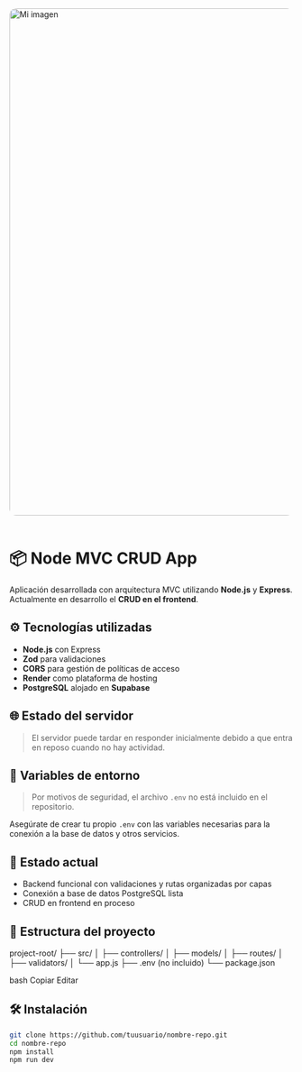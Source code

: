 
<img src="https://github.com/user-attachments/assets/ed00e76f-8df9-4404-981b-4b35027ec043" alt="Mi imagen" width="900" style="border-radius: 12px;"/>
<br><br>


# 📦 Node MVC CRUD App

Aplicación desarrollada con arquitectura MVC utilizando **Node.js** y **Express**.  
Actualmente en desarrollo el **CRUD en el frontend**.

## ⚙️ Tecnologías utilizadas

- **Node.js** con Express
- **Zod** para validaciones
- **CORS** para gestión de políticas de acceso
- **Render** como plataforma de hosting
- **PostgreSQL** alojado en **Supabase**

## 🌐 Estado del servidor

> El servidor puede tardar en responder inicialmente debido a que entra en reposo cuando no hay actividad.

## 🔐 Variables de entorno

> Por motivos de seguridad, el archivo `.env` no está incluido en el repositorio.

Asegúrate de crear tu propio `.env` con las variables necesarias para la conexión a la base de datos y otros servicios.

## 🚧 Estado actual

- Backend funcional con validaciones y rutas organizadas por capas
- Conexión a base de datos PostgreSQL lista
- CRUD en frontend en proceso

## 📁 Estructura del proyecto

project-root/ ├── src/ │ ├── controllers/ │ ├── models/ │ ├── routes/ │ ├── validators/ │ └── app.js ├── .env (no incluido) └── package.json

bash
Copiar
Editar

## 🛠️ Instalación

```bash
git clone https://github.com/tuusuario/nombre-repo.git
cd nombre-repo
npm install
npm run dev
